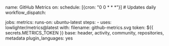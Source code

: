 name: GitHub Metrics
on:
  schedule: [{cron: "0 0 * * *"}] # Updates daily
  workflow_dispatch:

jobs:
  metrics:
    runs-on: ubuntu-latest
    steps:
      - uses: lowlighter/metrics@latest
        with:
          filename: github-metrics.svg
          token: ${{ secrets.METRICS_TOKEN }}
          base: header, activity, community, repositories, metadata
          plugin_languages: yes
